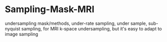 # Sampling-Mask-MRI
 undersampling mask/methods, under-rate sampling, under sample, sub-nyquist sampling, for MRI k-space undersampling, but it's easy to adapt to image sampling

